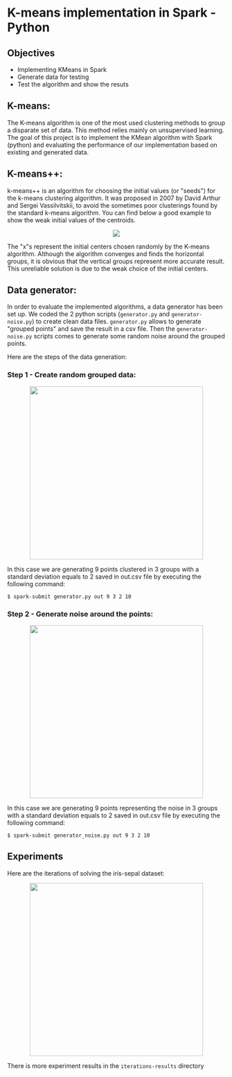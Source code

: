 # K-means implementation in Spark - Python

## Objectives 
* Implementing KMeans in Spark
* Generate data for testing
* Test the algorithm and show the resuts

## K-means:
The K-means algorithm is one of the most used clustering methods to group a disparate set of data. This method relies mainly on unsupervised learning. The goal of this project is to implement the KMean algorithm with Spark (python) and evaluating the performance of our implementation based on existing and generated data.

## K-means++:
k-means++ is an algorithm for choosing the initial values (or "seeds") for the k-means clustering algorithm. It was proposed in 2007 by David Arthur and Sergei Vassilvitskii, to avoid the sometimes poor clusterings found by the standard k-means algorithm.
You can find below a good example to show the weak initial values of the centroids.

<p align="center">
 <img src="https://raw.githubusercontent.com/bilal-elchami/data-analytics-kmeans/master/docs/img/initCentroids.PNG">
</p>

The "x"s represent the initial centers chosen randomly by the K-means algorithm. Although the algorithm converges and finds the horizontal groups, it is obvious that the vertical groups represent more accurate result.
This unreliable solution is due to the weak choice of the initial centers.

## Data generator:

In order to evaluate the implemented algorithms, a data generator has been set up.
We coded the 2 python scripts (`generator.py` and `generator-noise.py`) to create clean data files.
`generator.py` allows to generate "grouped points" and save the result in a csv file. Then the `generator-noise.py` scripts comes to generate some random noise around the grouped points.

Here are the steps of the data generation:

### Step 1 - Create random grouped data:

<p align="center">
 <img height="400" src="https://raw.githubusercontent.com/bilal-elchami/data-analytics-kmeans/master/docs/img/generator-points.png">
</p>

In this case we are generating 9 points clustered in 3 groups with a standard deviation equals to 2 saved in out.csv file by executing the following command:

```
$ spark-submit generator.py out 9 3 2 10
```

### Step 2 - Generate noise around the points:

<p align="center">
 <img height="400" src="https://raw.githubusercontent.com/bilal-elchami/data-analytics-kmeans/master/docs/img/generator-noises.png">
</p>

In this case we are generating 9 points representing the noise in 3 groups with a standard deviation equals to 2 saved in out.csv file by executing the following command:

```
$ spark-submit generator_noise.py out 9 3 2 10
```

## Experiments

Here are the iterations of solving the iris-sepal dataset:

<p align="center">
 <img height="400" src="https://raw.githubusercontent.com/bilal-elchami/data-analytics-kmeans/master/iterations-results/sepal/iris-sepal-clustering.gif">
</p>

There is more experiment results in the `iterations-results` directory

